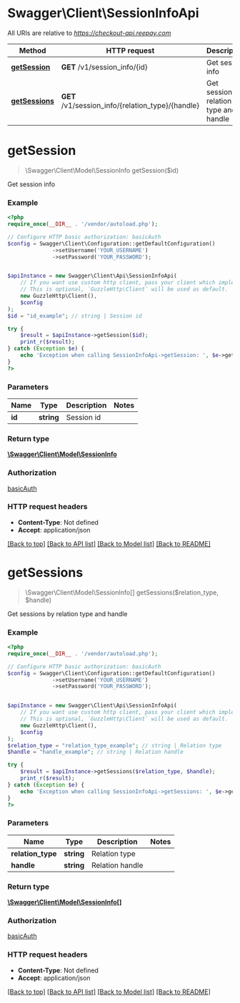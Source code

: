 # Swagger\Client\SessionInfoApi

All URIs are relative to *https://checkout-api.reepay.com*

Method | HTTP request | Description
------------- | ------------- | -------------
[**getSession**](SessionInfoApi.md#getSession) | **GET** /v1/session_info/{id} | Get session info
[**getSessions**](SessionInfoApi.md#getSessions) | **GET** /v1/session_info/{relation_type}/{handle} | Get sessions by relation type and handle


# **getSession**
> \Swagger\Client\Model\SessionInfo getSession($id)

Get session info



### Example
```php
<?php
require_once(__DIR__ . '/vendor/autoload.php');

// Configure HTTP basic authorization: basicAuth
$config = Swagger\Client\Configuration::getDefaultConfiguration()
              ->setUsername('YOUR_USERNAME')
              ->setPassword('YOUR_PASSWORD');


$apiInstance = new Swagger\Client\Api\SessionInfoApi(
    // If you want use custom http client, pass your client which implements `GuzzleHttp\ClientInterface`.
    // This is optional, `GuzzleHttp\Client` will be used as default.
    new GuzzleHttp\Client(),
    $config
);
$id = "id_example"; // string | Session id

try {
    $result = $apiInstance->getSession($id);
    print_r($result);
} catch (Exception $e) {
    echo 'Exception when calling SessionInfoApi->getSession: ', $e->getMessage(), PHP_EOL;
}
?>
```

### Parameters

Name | Type | Description  | Notes
------------- | ------------- | ------------- | -------------
 **id** | **string**| Session id |

### Return type

[**\Swagger\Client\Model\SessionInfo**](../Model/SessionInfo.md)

### Authorization

[basicAuth](../../README.md#basicAuth)

### HTTP request headers

 - **Content-Type**: Not defined
 - **Accept**: application/json

[[Back to top]](#) [[Back to API list]](../../README.md#documentation-for-api-endpoints) [[Back to Model list]](../../README.md#documentation-for-models) [[Back to README]](../../README.md)

# **getSessions**
> \Swagger\Client\Model\SessionInfo[] getSessions($relation_type, $handle)

Get sessions by relation type and handle



### Example
```php
<?php
require_once(__DIR__ . '/vendor/autoload.php');

// Configure HTTP basic authorization: basicAuth
$config = Swagger\Client\Configuration::getDefaultConfiguration()
              ->setUsername('YOUR_USERNAME')
              ->setPassword('YOUR_PASSWORD');


$apiInstance = new Swagger\Client\Api\SessionInfoApi(
    // If you want use custom http client, pass your client which implements `GuzzleHttp\ClientInterface`.
    // This is optional, `GuzzleHttp\Client` will be used as default.
    new GuzzleHttp\Client(),
    $config
);
$relation_type = "relation_type_example"; // string | Relation type
$handle = "handle_example"; // string | Relation handle

try {
    $result = $apiInstance->getSessions($relation_type, $handle);
    print_r($result);
} catch (Exception $e) {
    echo 'Exception when calling SessionInfoApi->getSessions: ', $e->getMessage(), PHP_EOL;
}
?>
```

### Parameters

Name | Type | Description  | Notes
------------- | ------------- | ------------- | -------------
 **relation_type** | **string**| Relation type |
 **handle** | **string**| Relation handle |

### Return type

[**\Swagger\Client\Model\SessionInfo[]**](../Model/SessionInfo.md)

### Authorization

[basicAuth](../../README.md#basicAuth)

### HTTP request headers

 - **Content-Type**: Not defined
 - **Accept**: application/json

[[Back to top]](#) [[Back to API list]](../../README.md#documentation-for-api-endpoints) [[Back to Model list]](../../README.md#documentation-for-models) [[Back to README]](../../README.md)


